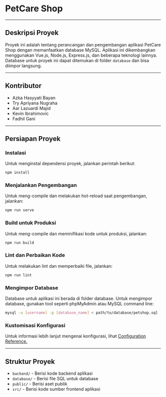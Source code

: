 # PetCare Shop

---

## Deskripsi Proyek
Proyek ini adalah tentang perancangan dan pengembangan aplikasi PetCare Shop dengan memanfaatkan database MySQL. Aplikasi ini dikembangkan menggunakan Vue.js, Node.js, Express.js, dan beberapa teknologi lainnya. Database untuk proyek ini dapat ditemukan di folder `database` dan bisa diimpor langsung.

---

## Kontributor
- Azka Hasyyati Bayan
- Try Apriyana Nugraha
- Aar Lazuardi Majid
- Kevin Ibrahimovic
- Fadhil Gani

---

## Persiapan Proyek
### Instalasi
Untuk menginstal dependensi proyek, jalankan perintah berikut:
```bash
npm install
```

### Menjalankan Pengembangan
Untuk meng-compile dan melakukan hot-reload saat pengembangan, jalankan:
```bash
npm run serve
```

### Build untuk Produksi
Untuk meng-compile dan meminifikasi kode untuk produksi, jalankan:
```bash
npm run build
```

### Lint dan Perbaikan Kode
Untuk melakukan lint dan memperbaiki file, jalankan:
```bash
npm run lint
```

### Mengimpor Database
Database untuk aplikasi ini berada di folder database. Untuk mengimpor database, gunakan tool seperti phpMyAdmin atau MySQL command line:
```bash
mysql -u [username] -p [database_name] < path/to/database/petshop.sql
```

### Kustomisasi Konfigurasi
Untuk informasi lebih lanjut mengenai konfigurasi, lihat [Configuration Reference.](https://cli.vuejs.org/config/)

---

## Struktur Proyek
- `backend/` - Berisi kode backend aplikasi
- `database/` - Berisi file SQL untuk database
- `public/` - Berisi aset publik
- `src/` - Berisi kode sumber frontend aplikasi
